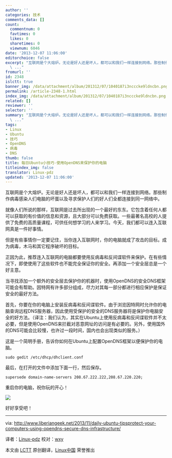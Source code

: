 ```yaml
---
author: ''
categories: 技术
comments_data: []
count:
  commentnum: 0
  favtimes: 0
  likes: 0
  sharetimes: 0
  viewnum: 6046
date: '2013-12-07 11:06:00'
editorchoice: false
excerpt: "互联网是个大熔炉。无论是好人还是坏人，都可以和我们一样连接到网络。那些制作病毒感染人们电脑的坏蛋以及寻求保护人们的好人们全都连接到同一网络中。\r\n就像人们所说的那样，互联网是过去所出现的一个最好的东东。
  \ ..."
fromurl: ''
id: 2348
islctt: true
banner_img: /data/attachment/album/201312/07/1040187i3ncccke9ldncbn.png
permalink: /article-2348-1.html
index_img: /data/attachment/album/201312/07/1040187i3ncccke9ldncbn.png.thumb.jpg
related: []
reviewer: ''
selector: ''
summary: "互联网是个大熔炉。无论是好人还是坏人，都可以和我们一样连接到网络。那些制作病毒感染人们电脑的坏蛋以及寻求保护人们的好人们全都连接到同一网络中。\r\n就像人们所说的那样，互联网是过去所出现的一个最好的东东。
  \ ..."
tags:
- Linux
- Ubuntu
- 技巧
- OpenDNS
- 病毒
- DNS
thumb: false
title: 每日Ubuntu小技巧-使用OpenDNS来保护你的电脑
titleindex_img: false
translator: Linux-pdz
updated: '2013-12-07 11:06:00'
---
```


互联网是个大熔炉。无论是好人还是坏人，都可以和我们一样连接到网络。那些制作病毒感染人们电脑的坏蛋以及寻求保护人们的好人们全都连接到同一网络中。


就像人们所说的那样，互联网是过去所出现的一个最好的东东。它包含着任何人都可以获取的有价值的信息和资源，且大部分可以免费获取。一些最著名高校的人提供了免费的高质量课程，可供任何想学习的人来学习。今天，我们都可以连入互联网真是一件好事情。


但是有些事情你一定要记住，当你连入互联网时，你的电脑就成了攻击的目标。成为病毒，木马和其它程序破坏的目标。


正因为此，推荐连入互联网的电脑都要使用反病毒和反间谍软件来保护。在有些情况下，即使使用了这些软件也不能完全保证你的安全。再添加一个安全层总是一个好主意。


当寻找添加一个额外的安全层去保护你的机器时，使用OpenDNS的安全DNS框架可能会有帮助。因特网有许多部分组成，尽力对其每一部分都进行相应保护是保证安全的最好方法。


首先，你要在你的电脑上安装反病毒和反间谍软件。由于浏览因特网时允许你的电脑查询远程DNS服务器，因此使用受保护的安全的DNS服务器将是保护你电脑安全的好方法。（译注：我们认为，其实在Ubuntu上使用反病毒和反间谍软件并不太必要，但是使用OpenDNS来拦截对恶意网址的访问是有必要的。另外，使用国外的DNS可能会比较慢，也许过一段时间，国内也会出现类似的服务。）


这是一个简明手册，告诉你如何在Ubuntu上配置OpenDNS框架以便保护你的电脑。



```
sudo gedit /etc/dhcp/dhclient.conf

```

最后，在打开的文件中添加下面一行，然后保存。



```
supersede domain-name-servers 208.67.222.222,208.67.220.220;

```

重启你的电脑，祝你玩的开心！


![](/data/attachment/album/201312/07/1040187i3ncccke9ldncbn.png)


好好享受吧！




---


via: <http://www.liberiangeek.net/2013/11/daily-ubuntu-tipsprotect-your-computers-using-opendns-secure-dns-infrastructure/>


译者：[Linux-pdz](https://github.com/Linux-pdz) 校对：[wxy](https://github.com/wxy)


本文由 [LCTT](https://github.com/LCTT/TranslateProject) 原创翻译，[Linux中国](http://linux.cn/) 荣誉推出
